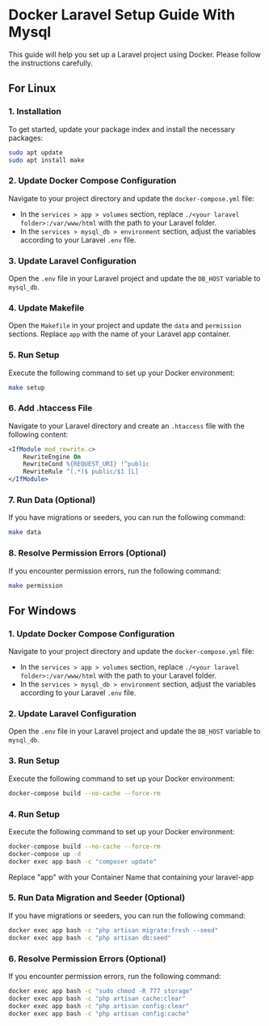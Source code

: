 ﻿# Docker Laravel Setup Guide With Mysql

This guide will help you set up a Laravel project using Docker. Please follow the instructions carefully.

## For Linux

### 1. Installation

To get started, update your package index and install the necessary packages:

```bash
sudo apt update
sudo apt install make
```

### 2. Update Docker Compose Configuration

Navigate to your project directory and update the `docker-compose.yml` file:

- In the `services > app > volumes` section, replace `./<your laravel folder>:/var/www/html` with the path to your Laravel folder.
- In the `services > mysql_db > environment` section, adjust the variables according to your Laravel `.env` file.

### 3. Update Laravel Configuration

Open the `.env` file in your Laravel project and update the `DB_HOST` variable to `mysql_db`.

### 4. Update Makefile

Open the `Makefile` in your project and update the `data` and `permission` sections. Replace `app` with the name of your Laravel app container.

### 5. Run Setup

Execute the following command to set up your Docker environment:

```bash
make setup
```

### 6. Add .htaccess File

Navigate to your Laravel directory and create an `.htaccess` file with the following content:

```apache
<IfModule mod_rewrite.c>
    RewriteEngine On
    RewriteCond %{REQUEST_URI} !^public
    RewriteRule ^(.*)$ public/$1 [L]
</IfModule>
```

### 7. Run Data (Optional)

If you have migrations or seeders, you can run the following command:

```bash
make data
```

### 8. Resolve Permission Errors (Optional)

If you encounter permission errors, run the following command:

```bash
make permission
```


## For Windows

### 1. Update Docker Compose Configuration

Navigate to your project directory and update the `docker-compose.yml` file:

- In the `services > app > volumes` section, replace `./<your laravel folder>:/var/www/html` with the path to your Laravel folder.
- In the `services > mysql_db > environment` section, adjust the variables according to your Laravel `.env` file.

### 2. Update Laravel Configuration

Open the `.env` file in your Laravel project and update the `DB_HOST` variable to `mysql_db`.

### 3. Run Setup

Execute the following command to set up your Docker environment:

```bash
docker-compose build --no-cache --force-rm
```

### 4. Run Setup

Execute the following command to set up your Docker environment:

```bash
docker-compose build --no-cache --force-rm
docker-compose up -d
docker exec app bash -c "composer update"
```
Replace "app" with your Container Name that containing your laravel-app

### 5. Run Data Migration and Seeder (Optional)

If you have migrations or seeders, you can run the following command:

```bash
docker exec app bash -c "php artisan migrate:fresh --seed"
docker exec app bash -c "php artisan db:seed"
```
### 6. Resolve Permission Errors (Optional)

If you encounter permission errors, run the following command:

```bash
docker exec app bash -c "sudo chmod -R 777 storage"
docker exec app bash -c "php artisan cache:clear"
docker exec app bash -c "php artisan config:clear"
docker exec app bash -c "php artisan config:cache"
```









